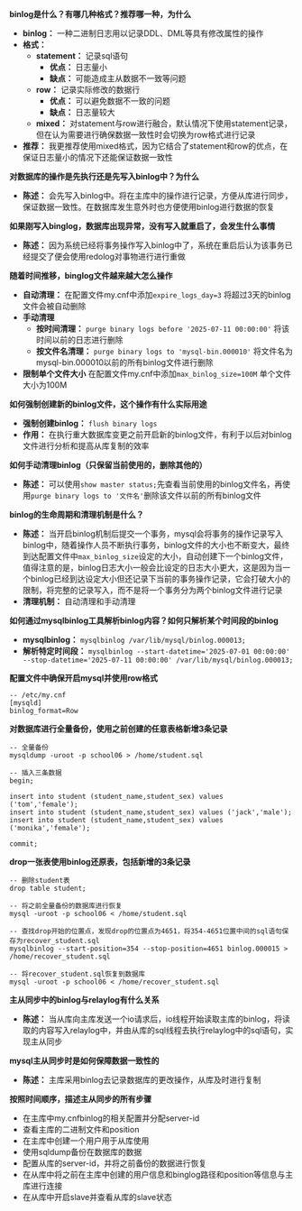 **binlog是什么？有哪几种格式？推荐哪一种，为什么** 
- **binlog：** 一种二进制日志用以记录DDL、DML等具有修改属性的操作
- **格式：**
  - **statement：** 记录sql语句
    - **优点：** 日志量小
    - **缺点：** 可能造成主从数据不一致等问题
  - **row：** 记录实际修改的数据行
    - **优点：** 可以避免数据不一致的问题
    - **缺点：** 日志量较大
  - **mixed：** 对statement与row进行融合，默认情况下使用statement记录，但在认为需要进行确保数据一致性时会切换为row格式进行记录
- **推荐：** 我更推荐使用mixed格式，因为它结合了statement和row的优点，在保证日志量小的情况下还能保证数据一致性

**对数据库的操作是先执行还是先写入binlog中？为什么**
- **陈述：** 会先写入binlog中。将在主库中的操作进行记录，方便从库进行同步，保证数据一致性。在数据库发生意外时也方便使用binlog进行数据的恢复

**如果刚写入binglog，数据库出现异常，没有写入就重启了，会发生什么事情** 
- **陈述：** 因为系统已经将事务操作写入binlog中了，系统在重启后认为该事务已经提交了便会使用redolog对事物进行进行重做

**随着时间推移，binglog文件越来越大怎么操作** 
- **自动清理：** 在配置文件my.cnf中添加`expire_logs_day=3` 将超过3天的binlog文件会被自动删除
- **手动清理** 
  - **按时间清理：** `purge binary logs before '2025-07-11 00:00:00'` 将该时间以前的日志进行删除
  - **按文件名清理：** `purge binary logs to 'mysql-bin.000010'` 将文件名为mysql-bin.000010以前的所有binlog文件进行删除
- **限制单个文件大小** 在配置文件my.cnf中添加`max_binlog_size=100M` 单个文件大小为100M

**如何强制创建新的binlog文件，这个操作有什么实际用途** 
- **强制创建binlog：** `flush binary logs`
- **作用：** 在执行重大数据库变更之前开启新的binlog文件，有利于以后对binlog文件进行分析和提高从库复制的效率

**如何手动清理binlog（只保留当前使用的，删除其他的）** 
- **陈述：** 可以使用`show master status;`先查看当前使用的binlog文件名，再使用`purge binary logs to '文件名'`删除该文件以前的所有binlog文件

**binlog的生命周期和清理机制是什么？**
- **陈述：** 当开启binlog机制后提交一个事务，mysql会将事务的操作记录写入binlog中，随着操作人员不断执行事务，binlog文件的大小也不断变大，最终到达配置文件中`max_binlog_size`设定的大小，自动创建下一个binlog文件，值得注意的是，binlog日志大小一般会比设定的日志大小更大，这是因为当一个binlog已经到达设定大小但还记录下当前的事务操作记录，它会打破大小的限制，将完整的记录写入，而不是将一个事务分为两个binlog文件进行记录
- **清理机制：** 自动清理和手动清理

**如何通过mysqlbinlog工具解析binlog内容？如何只解析某个时间段的binlog** 
- **mysqlbinlog：** `mysqlbinlog /var/lib/mysql/binlog.000013;`
- **解析特定时间段：** `mysqlbinlog --start-datetime='2025-07-01 00:00:00' --stop-datetime='2025-07-11 00:00:00' /var/lib/mysql/binlog.000013;`

**配置文件中确保开启mysql并使用row格式** 
```
-- /etc/my.cnf
[mysqld]
binlog_format=Row
```

**对数据库进行全量备份，使用之前创建的任意表格新增3条记录** 
```
-- 全量备份
mysqldump -uroot -p school06 > /home/student.sql

-- 插入三条数据
begin;

insert into student (student_name,student_sex) values ('tom','female');
insert into student (student_name,student_sex) values ('jack','male');
insert into student (student_name,student_sex) values ('monika','female');

commit;
```

**drop一张表使用binlog还原表，包括新增的3条记录** 
```
-- 删除student表
drop table student;

-- 将之前全量备份的数据库进行恢复
mysql -uroot -p school06 < /home/student.sql

-- 查找drop开始的位置点，发现drop的位置点为4651，将354-4651位置中间的sql语句保存为recover_student.sql
mysqlbinlog --start-position=354 --stop-position=4651 binlog.000015 > /home/recover_student.sql

-- 将recover_student.sql恢复到数据库
mysql -uroot -p school06 < /home/recover_student.sql
```

**主从同步中的binlog与relaylog有什么关系** 
- **陈述：** 当从库向主库发送一个io请求后，io线程开始读取主库的binlog，将读取的内容写入relaylog中，并由从库的sql线程去执行relaylog中的sql语句，实现主从同步

**mysql主从同步时是如何保障数据一致性的** 
- **陈述：** 主库采用binlog去记录数据库的更改操作，从库及时进行复制

**按照时间顺序，描述主从同步的所有步骤** 
- 在主库中my.cnfbinlog的相关配置并分配server-id
- 查看主库的二进制文件和position
- 在主库中创建一个用户用于从库使用
- 使用sqldump备份在数据库的数据
- 配置从库的server-id，并将之前备份的数据进行恢复
- 在从库中将之前在主库中创建的用户信息和binglog路径和position等信息与主库进行连接
- 在从库中开启slave并查看从库的slave状态

